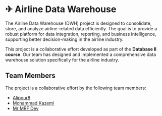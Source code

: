 # ✈ Airline Data Warehouse

The Airline Data Warehouse (DWH) project is designed to consolidate, store, and analyze airline-related data efficiently. The goal is to provide a robust platform for data integration, reporting, and business intelligence, supporting better decision-making in the airline industry.

This project is a collaborative effort developed as part of the **Database II course**. Our team has designed and implemented a comprehensive data warehouse solution specifically for the airline industry.

## Team Members

The project is a collaborative effort by the following team members:

- [Alipour8](https://github.com/Alipour8)
- [Mohammad Kazemi](https://github.com/mohammadkazemy)
- [Mr MRF Dev](https://github.com/Mr-MRF-Dev)
